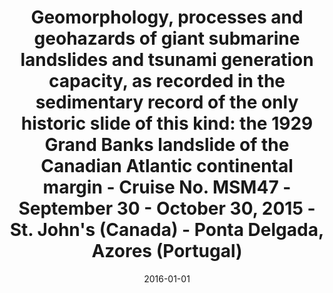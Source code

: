 ---
title: "Geomorphology, processes and geohazards of giant submarine landslides and tsunami generation capacity, as recorded in the sedimentary record of the only historic slide of this kind: the 1929 Grand Banks landslide of the Canadian Atlantic continental margin - Cruise No. MSM47 - September 30 - October 30, 2015 - St. John's (Canada) - Ponta Delgada, Azores (Portugal)"
authors:
- S. Krastel
- A. Braeunig
- A. Georgiopoulou
- H. Jaehmlich
- M. Lange
- K. Lindhorst
- J. Llopart
- S. Mader
- M. Merl
- I. Muecke
- christoph
- R. Roskoden
- M. Schoenke
- I. Schulten
- J.-P. Schwarz
- C. Stevenson
- M. Vallee
- B. Wegener
- L. Wiesenberg
author_notes:

date: "2016-01-01"
doi: ""

# Schedule page publish date (NOT publication's date).
publishDate:

# Publication type.
# Accepts a single type but formatted as a YAML list (for Hugo requirements).
# Enter a publication type from the CSL standard.
publication_types: ["report"]

# Publication name and optional abbreviated publication name.
publication: "MARIA S. MERIAN-Berichte MSM47. DFG-Senatskommission für Ozeanographie, p. 55"
publication_short: ""

abstract: 

# Summary. An optional shortened abstract.
summary:

tags:

featured: false

# links:
# - name: ""
#   url: ""
url_pdf:
url_code:
url_dataset: ''
url_poster: ''
url_project: ''
url_slides: ''
url_source: ''
url_video: ''

# Featured image
# To use, add an image named `featured.jpg/png` to your page's folder. 
image:
  caption:
  focal_point: ""
  preview_only: false

# Associated Projects (optional).
#   Associate this publication with one or more of your projects.
#   Simply enter your project's folder or file name without extension.
#   E.g. `internal-project` references `content/project/internal-project/index.md`.
#   Otherwise, set `projects: []`.
projects: []

# Slides (optional).
#   Associate this publication with Markdown slides.
#   Simply enter your slide deck's filename without extension.
#   E.g. `slides: "example"` references `content/slides/example/index.md`.
#   Otherwise, set `slides: ""`.
slides:

profile: false
---